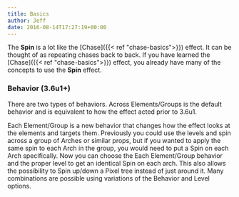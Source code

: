 ```yaml
---
title: Basics
author: Jeff
date: 2016-08-14T17:27:19+00:00
---
```

The **Spin** is a lot like the [Chase]({{< ref "chase-basics">}}) effect. It can be thought of as repeating chases back to back. If you have learned the [Chase]({{< ref "chase-basics">}}) effect, you already have many of the concepts to use the **Spin** effect.

### Behavior (3.6u1+)

There are two types of behaviors. Across Elements/Groups is the default behavior and is equivalent to how the effect acted prior to 3.6u1.

Each Element/Group is a new behavior that changes how the effect looks at the elements and targets them. Previously you could use the levels and spin across a group of Arches or similar props, but if you wanted to apply the same spin to each Arch in the group, you would need to put a Spin on each Arch specifically. Now you can choose the Each Element/Group behavior and the proper level to get an identical Spin on each arch. This also allows the possibility to Spin up/down a Pixel tree instead of just around it. Many combinations are possible using variations of the Behavior and Level options.